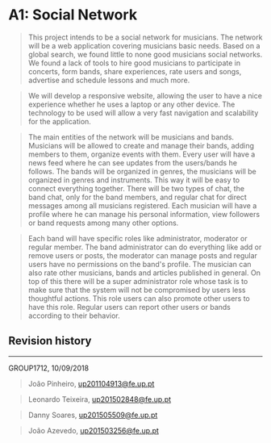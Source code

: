 # A1: Social Network

> This project intends to be a social network for musicians. The network will be a web application covering musicians basic needs. Based on a global search, we found little to none good musicians social networks. We found a lack of tools to hire good musicians to participate in concerts, form bands, share experiences, rate users and songs, advertise and schedule lessons and much more.

> We will develop a responsive website, allowing the user to have a nice experience whether he uses a laptop or any other device. The technology to be used will allow a very fast navigation and scalability for the application.

> The main entities of the network will be musicians and bands. Musicians will be allowed to create and manage their bands, adding members to them, organize events with them. Every user will have a news feed where he can see updates from the users/bands he follows. The bands will be organized in genres, the musicians will be organized in genres and instruments. This way it will be easy to connect everything together. There will be two types of chat, the band chat, only for the band members, and regular chat for direct messages among all musicians registered. Each musician will have a profile where he can manage his personal information, view followers or band requests among many other options. 

> Each band will have specific roles like administrator, moderator or regular member. The band administrator can do everything like add or remove users or posts, the moderator can manage posts and regular users have no permissions on the band's profile. The musician can also rate other musicians, bands and articles published in general.
On top of this there will be a super administrator role whose task is to make sure that the system will not be compromised by users less thoughtful actions. This role users can also promote other users to have this role. Regular users can report other users or bands according to their behavior.

## Revision history

***

GROUP1712, 10/09/2018
 
> João Pinheiro, up201104913@fe.up.pt

> Leonardo Teixeira, up201502848@fe.up.pt

> Danny Soares, up201505509@fe.up.pt

> João Azevedo, up201503256@fe.up.pt
